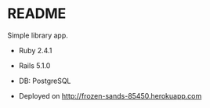 # README

Simple library app.


* Ruby 2.4.1

* Rails 5.1.0

* DB: PostgreSQL

* Deployed on http://frozen-sands-85450.herokuapp.com
